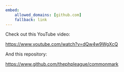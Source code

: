 ```yaml
---
embed:
    allowed_domains: [github.com]
    fallback: link
---
```


Check out this YouTube video:

https://www.youtube.com/watch?v=dQw4w9WgXcQ

And this repository:

https://www.github.com/thephpleague/commonmark
